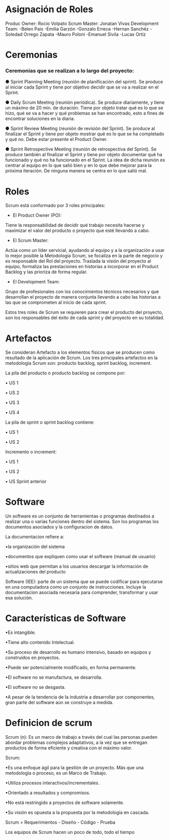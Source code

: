 # Asignación de Roles
Produc Owner: Rocio Volpato
Scrum Master: Jonatan Vivas
Development Team:
-Belen Pais
-Emilia Garzón
-Gonzalo Erreca
-Hernan Sanchéz
-Soledad Orrego Zapata
-Mauro Poloni
-Emanuel Sivila
-Lucas Ortíz

# Ceremonias 
### Ceremonias que se realizan a lo largo del proyecto:

● Sprint Planning Meeting (reunión de planificación del sprint).
  Se produce al iniciar cada Sprint y tiene por objetivo decidir que se va a realizar en el Sprint.

● Daily Scrum Meeting (reunión periódica). Se produce diariamente, y tiene un máximo de 
  20 min. de duración. Tiene por objeto tratar qué es lo que se hizo, qué se va a hacer y 
  qué problemas se han encontrado, esto a fines de encontrar soluciones en la diaria.
  
● Sprint Review Meeting (reunión de revisión del Sprint). Se produce al finalizar el Sprint y 
  tiene por objeto mostrar qué es lo que se ha completado y qué no. Debe estar presente el 
  Product Owner.

● Sprint Retrospective Meeting (reunión de retrospectiva del Sprint). Se produce también al 
  finalizar el Sprint y tiene por objeto documentar qué ha funcionado y qué no ha funcionado 
  en el Sprint. La idea de dicha reunión es centrar al equipo en lo que salió bien y en lo que 
  debe mejorar para la próxima iteración. De ninguna manera se centra en lo que salió mal.
  
# Roles
Scrum está conformado por 3 roles principales:
* El Product Owner (PO):

Tiene la responsabilidad de decidir qué trabajo necesita hacerse y maximizar el valor del producto o proyecto que esté llevando a cabo.
* El Scrum Master:

Actúa como un líder servicial, ayudando al equipo y a la organización a usar lo mejor posible  la Metodología Scrum, se focaliza en la parte de negocio y es responsable del Rol del proyecto. Traslada la visión del proyecto al equipo, formaliza las prestaciones en historias a incorporar en el Product Backlog y las prioriza de forma regular.
* El Development Team:

Grupo de profesionales con los conocimientos técnicos necesarios y que desarrollan el proyecto de manera conjunta llevando a cabo las historias a las que se comprometen al inicio de cada sprint.

Estos tres roles de Scrum se requieren para crear el producto del proyecto, son los responsables del éxito de cada sprint y del proyecto en su totalidad.

# Artefactos 

Se consideran Artefacto a los elementos físicos que se producen como resultado de la aplicación de Scrum. Los tres principales artefactos en la metodología Scrum son: producto backlog, sprint backlog, increment.

La pila del producto o producto backlog se compone por:

  •	US 1

  •	US 2

  •	US 3

  •	US 4


La pila de sprint o sprint backlog contiene:

  •	US 1

  •	US 2

Incremento o increment:

  •	US 1

  •	US 2
  
  •	US Sprint anterior

# Software

Un software es un conjunto de herramientas o programas destinados a realizar una o varias funciones dentro del sistema. Son los programas los documentos asociados y la configuracion de datos.

La documentacion refiere a:

  •la organización del sistema

  •documentos que expliquen como usar el software (manual de usuario)

  •sitios web que permitan a los usuarios descargar la información de actualizaciones del producto

Software (IEE): parte de un sistema que se puede codificar para ejecutarse en una computadora como un conjunto de instrucciones. Incluye la documentacion asociada necesaria para comprender, transformar y usar esa solución.

# Características de Software

  •Es intangible.

  •Tiene alto contenido Intelectual.

  •Su proceso de desarrollo es 
humano intensivo, basado en 
equipos y construidos en 
proyectos.

  •Puede ser potencialmente 
modificado, en forma 
permanente. 

  •El software no se manufactura, 
se desarrolla.

  •El software no se desgasta.

  •A pesar de la tendencia de la 
industria a desarrollar por 
componentes, gran
parte del software aún se 
construye a medida.

# Definicion de scrum

Scrum (n): Es un marco de trabajo a través
del cual las personas pueden abordar
problemas complejos adaptativos, a la vez
que se entregan productos de forma
eficiente y creativa con el máximo valor.

Scrum:

•Es una enfoque ágil para la gestión de un proyecto. Más que una metodología o proceso, es un Marco de Trabajo.

•Utiliza procesos interactivos/incrementales.

•Orientado a resultados y compromisos.

•No está restringido a proyectos de software solamente.

•Su visión es opuesta a la propuesta por la metodología en cascada.


Scrum = Requerimientos - Diseño - Código - Prueba

Los equipos de Scrum hacen un poco de todo, todo el tiempo